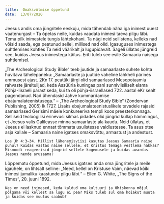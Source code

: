 ```yaml
---
title:  Omaksvõtmise õppetund
date:  13/07/2020
---
```


Jeesus andis oma jüngritele eeskuju, mida tähendab näha iga inimest uuest vaatenurgast – Ta õpetas neile, kuidas vaadata inimesi taeva pilgu läbi. Tema pilk inimestele tungis lähtekohani. Ta nägi neid sellistena, kelleks nad võisid saada, ega peatunud sellel, millised nad olid. Igasuguses inimestega suhtlemises kohtles Ta neid väärikalt ja lugupidavalt. Sageli üllatas jüngreid see, kuidas Jeesus inimestega käitus. Eriti tuleb see esile Samaaria naisega suhtlemisel.

„The Archeological Study Bible“ teeb juutide ja samaarlaste suhete kohta huvitava tähelepaneku: „Samaarlaste ja juutide vaheline lahkheli pärines ammusest ajast. 2Kn 17. peatüki järgi olid samaarlased Mesopotaamia rahvaste järeltulijad, keda Assüüria kuningas pani sunniviisiliselt elama Põhja-Iisraeli pärast seda, kui ta oli põhja-iisraellased 722. aastal eKr sealt pagendanud. Nad ühendasid Jahve kummardamise ebajumalateenistusega.“ – „The Archeological Study Bible“ (Zondervan Publishing, 2005) lk 1727. Lisaks ebajumalateenistuslikele tavadele rajasid samaarlased Gerisimi mäele konkureeriva templi koos preesterkonnaga. Selliseid teoloogilisi erinevusi silmas pidades olid jüngrid küllap hämmingus, et Jeesus valis Galileasse minna samaarlaste ala kaudu. Neid üllatas, et Jeesus ei lasknud ennast tõmmata usulistesse vaidlustesse. Ta asus otse asja kallale – Samaaria naine igatses omaksvõttu, armastust ja andestust.

`Loe Jh 4:3–34. Millist lähenemisviisi kasutas Jeesus Samaaria naise puhul? Kuidas vastas naine sellele, et Kristus temaga vestlema hakkas? Mismoodi reageerisid jüngrid sellele kogemusele ja kuidas avardas Jeesus nende arusaama?`

Lõppematu õppetund, mida Jeesus igatses anda oma jüngritele ja meile igaühele, on lihtsalt selline: „Need, kellel on Kristuse Vaim, näevad kõiki inimesi jumaliku kaastunde pilgu läbi.“ – Ellen G. White, „The Signs of the Times“, 20. juuni 1892.

`Kes on need inimesed, keda kaldud oma kultuuri ja ühiskonna mõjul põlgama või kellest sa lugu ei pea? Miks tuleb sul oma hoiakut muuta ja kuidas see muutus saabub?`
